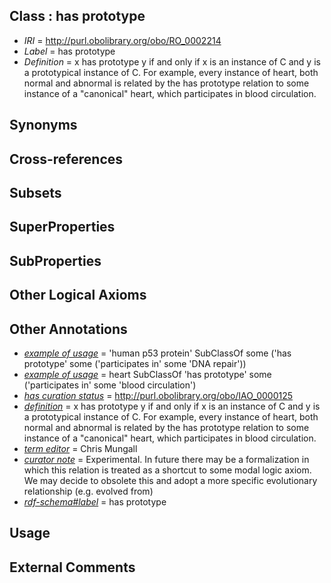 
## Class : has prototype

 * *IRI* = http://purl.obolibrary.org/obo/RO_0002214
 * *Label* = has prototype
 * *Definition* = x has prototype y if and only if x is an instance of C and y is a prototypical instance of C. For example, every instance of heart, both normal and abnormal is related by the has prototype relation to some instance of a "canonical" heart, which participates in blood circulation.

## Synonyms


## Cross-references


## Subsets


## SuperProperties


## SubProperties


## Other Logical Axioms


## Other Annotations

 * *[example of usage](../../IAO/12/IAO_0000112.md)* = 'human p53 protein' SubClassOf some ('has prototype' some ('participates in' some 'DNA repair'))
 * *[example of usage](../../IAO/12/IAO_0000112.md)* = heart SubClassOf 'has prototype' some ('participates in' some 'blood circulation')
 * *[has curation status](../../IAO/14/IAO_0000114.md)* = http://purl.obolibrary.org/obo/IAO_0000125
 * *[definition](../../IAO/15/IAO_0000115.md)* = x has prototype y if and only if x is an instance of C and y is a prototypical instance of C. For example, every instance of heart, both normal and abnormal is related by the has prototype relation to some instance of a "canonical" heart, which participates in blood circulation.
 * *[term editor](../../IAO/17/IAO_0000117.md)* = Chris Mungall
 * *[curator note](../../IAO/32/IAO_0000232.md)* = Experimental. In future there may be a formalization in which this relation is treated as a shortcut to some modal logic axiom. We may decide to obsolete this and adopt a more specific evolutionary relationship (e.g. evolved from)
 * *[rdf-schema#label](../../el/rdf-schema#label.md)* = has prototype

## Usage


## External Comments


